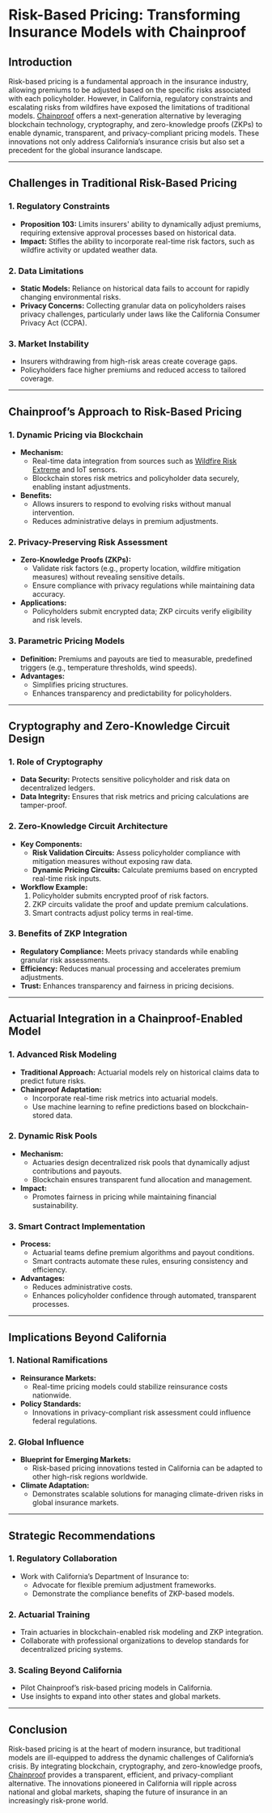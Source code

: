 # Risk-Based Pricing: Transforming Insurance Models with Chainproof

## Introduction

Risk-based pricing is a fundamental approach in the insurance industry, allowing premiums to be adjusted based on the specific risks associated with each policyholder. However, in California, regulatory constraints and escalating risks from wildfires have exposed the limitations of traditional models. [Chainproof](../AI/chainproof.md) offers a next-generation alternative by leveraging blockchain technology, cryptography, and zero-knowledge proofs (ZKPs) to enable dynamic, transparent, and privacy-compliant pricing models. These innovations not only address California’s insurance crisis but also set a precedent for the global insurance landscape.

***

## Challenges in Traditional Risk-Based Pricing

### 1. **Regulatory Constraints**

* **Proposition 103:** Limits insurers' ability to dynamically adjust premiums, requiring extensive approval processes based on historical data.
* **Impact:** Stifles the ability to incorporate real-time risk factors, such as wildfire activity or updated weather data.

### 2. **Data Limitations**

* **Static Models:** Reliance on historical data fails to account for rapidly changing environmental risks.
* **Privacy Concerns:** Collecting granular data on policyholders raises privacy challenges, particularly under laws like the California Consumer Privacy Act (CCPA).

### 3. **Market Instability**

* Insurers withdrawing from high-risk areas create coverage gaps.
* Policyholders face higher premiums and reduced access to tailored coverage.

***

## Chainproof’s Approach to Risk-Based Pricing

### 1. **Dynamic Pricing via Blockchain**

* **Mechanism:**
  * Real-time data integration from sources such as [Wildfire Risk Extreme](wildfire_risk_extreme.md) and IoT sensors.
  * Blockchain stores risk metrics and policyholder data securely, enabling instant adjustments.
* **Benefits:**
  * Allows insurers to respond to evolving risks without manual intervention.
  * Reduces administrative delays in premium adjustments.

### 2. **Privacy-Preserving Risk Assessment**

* **Zero-Knowledge Proofs (ZKPs):**
  * Validate risk factors (e.g., property location, wildfire mitigation measures) without revealing sensitive details.
  * Ensure compliance with privacy regulations while maintaining data accuracy.
* **Applications:**
  * Policyholders submit encrypted data; ZKP circuits verify eligibility and risk levels.

### 3. **Parametric Pricing Models**

* **Definition:** Premiums and payouts are tied to measurable, predefined triggers (e.g., temperature thresholds, wind speeds).
* **Advantages:**
  * Simplifies pricing structures.
  * Enhances transparency and predictability for policyholders.

***

## Cryptography and Zero-Knowledge Circuit Design

### 1. **Role of Cryptography**

* **Data Security:** Protects sensitive policyholder and risk data on decentralized ledgers.
* **Data Integrity:** Ensures that risk metrics and pricing calculations are tamper-proof.

### 2. **Zero-Knowledge Circuit Architecture**

* **Key Components:**
  * **Risk Validation Circuits:** Assess policyholder compliance with mitigation measures without exposing raw data.
  * **Dynamic Pricing Circuits:** Calculate premiums based on encrypted real-time risk inputs.
* **Workflow Example:**
  1. Policyholder submits encrypted proof of risk factors.
  2. ZKP circuits validate the proof and update premium calculations.
  3. Smart contracts adjust policy terms in real-time.

### 3. **Benefits of ZKP Integration**

* **Regulatory Compliance:** Meets privacy standards while enabling granular risk assessments.
* **Efficiency:** Reduces manual processing and accelerates premium adjustments.
* **Trust:** Enhances transparency and fairness in pricing decisions.

***

## Actuarial Integration in a Chainproof-Enabled Model

### 1. **Advanced Risk Modeling**

* **Traditional Approach:** Actuarial models rely on historical claims data to predict future risks.
* **Chainproof Adaptation:**
  * Incorporate real-time risk metrics into actuarial models.
  * Use machine learning to refine predictions based on blockchain-stored data.

### 2. **Dynamic Risk Pools**

* **Mechanism:**
  * Actuaries design decentralized risk pools that dynamically adjust contributions and payouts.
  * Blockchain ensures transparent fund allocation and management.
* **Impact:**
  * Promotes fairness in pricing while maintaining financial sustainability.

### 3. **Smart Contract Implementation**

* **Process:**
  * Actuarial teams define premium algorithms and payout conditions.
  * Smart contracts automate these rules, ensuring consistency and efficiency.
* **Advantages:**
  * Reduces administrative costs.
  * Enhances policyholder confidence through automated, transparent processes.

***

## Implications Beyond California

### 1. **National Ramifications**

* **Reinsurance Markets:**
  * Real-time pricing models could stabilize reinsurance costs nationwide.
* **Policy Standards:**
  * Innovations in privacy-compliant risk assessment could influence federal regulations.

### 2. **Global Influence**

* **Blueprint for Emerging Markets:**
  * Risk-based pricing innovations tested in California can be adapted to other high-risk regions worldwide.
* **Climate Adaptation:**
  * Demonstrates scalable solutions for managing climate-driven risks in global insurance markets.

***

## Strategic Recommendations

### 1. **Regulatory Collaboration**

* Work with California’s Department of Insurance to:
  * Advocate for flexible premium adjustment frameworks.
  * Demonstrate the compliance benefits of ZKP-based models.

### 2. **Actuarial Training**

* Train actuaries in blockchain-enabled risk modeling and ZKP integration.
* Collaborate with professional organizations to develop standards for decentralized pricing systems.

### 3. **Scaling Beyond California**

* Pilot Chainproof’s risk-based pricing models in California.
* Use insights to expand into other states and global markets.

***

## Conclusion

Risk-based pricing is at the heart of modern insurance, but traditional models are ill-equipped to address the dynamic challenges of California’s crisis. By integrating blockchain, cryptography, and zero-knowledge proofs, [Chainproof](../AI/chainproof.md) provides a transparent, efficient, and privacy-compliant alternative. The innovations pioneered in California will ripple across national and global markets, shaping the future of insurance in an increasingly risk-prone world.
